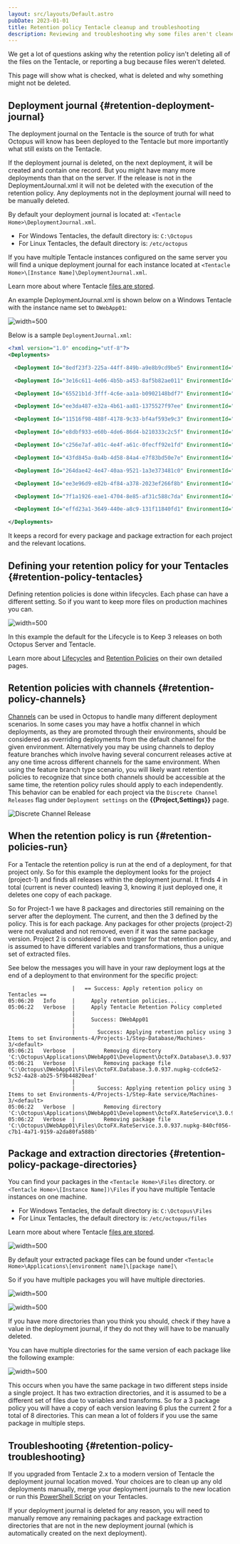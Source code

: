 ```yaml
---
layout: src/layouts/Default.astro
pubDate: 2023-01-01
title: Retention policy Tentacle cleanup and troubleshooting
description: Reviewing and troubleshooting why some files aren't cleaned up by Octopus retention policies.
---
```


We get a lot of questions asking why the retention policy isn't deleting all of the files on the Tentacle, or reporting a bug because files weren't deleted.

This page will show what is checked, what is deleted and why something might not be deleted.

## Deployment journal {#retention-deployment-journal}

The deployment journal on the Tentacle is the source of truth for what Octopus will know has been deployed to the Tentacle but more importantly what still exists on the Tentacle.

If the deployment journal is deleted, on the next deployment, it will be created and contain one record. But you might have many more deployments than that on the server. If the release is not in the DeploymentJournal.xml it will not be deleted with the execution of the retention policy. Any deployments not in the deployment journal will need to be manually deleted.

By default your deployment journal is located at: `<Tentacle Home>\DeploymentJournal.xml`. 
- For Windows Tentacles, the default directory is: `C:\Octopus`
- For Linux Tentacles, the default directory is: `/etc/octopus`

If you have multiple Tentacle instances configured on the same server you will find a unique deployment journal for each instance located at `<Tentacle Home>\[Instance Name]\DeploymentJournal.xml`.

Learn more about where Tentacle [files are stored](/docs/administration/managing-infrastructure/tentacle-configuration-and-file-storage/index.md#Tentacleconfigurationandfilestorage-Filestorage).

An example DeploymentJournal.xml is shown below on a Windows Tentacle with the instance name set to `DWebApp01`:

![](images/3278384.png "width=500")

Below is a sample `DeploymentJournal.xml`:

```xml
<?xml version="1.0" encoding="utf-8"?>
<Deployments>

  <Deployment Id="8edf23f3-225a-44ff-849b-a9e8b9cd9be5" EnvironmentId="Environments-4" ProjectId="Projects-1" PackageId="OctoFX.Database" PackageVersion="3.0.938" InstalledOn="2015-08-31 02:06:18" ExtractedFrom="C:\Octopus\DWebApp01\Files\OctoFX.Database.3.0.938.nupkg-7e3882e6-d08a-497b-a64a-dc9f14a48bf0" ExtractedTo="C:\Octopus\Applications\DWebApp01\Development\OctoFX.Database\3.0.938" RetentionPolicySet="Environments-4/Projects-1/Step-Database/Machines-3/&lt;default&gt;" CustomInstallationDirectory="C:\Octopus\Applications\DWebApp01\Development\OctoFX.Database\3.0.938" WasSuccessful="True" />

  <Deployment Id="3e16c611-4e06-4b5b-a453-8af5b82ae011" EnvironmentId="Environments-4" ProjectId="Projects-1" PackageId="OctoFX.RateService" PackageVersion="3.0.938" InstalledOn="2015-08-31 02:06:23" ExtractedFrom="C:\Octopus\DWebApp01\Files\OctoFX.RateService.3.0.938.nupkg-33168819-e693-4aa2-8a90-41a772990e98" ExtractedTo="C:\Octopus\Applications\DWebApp01\Development\OctoFX.RateService\3.0.938" RetentionPolicySet="Environments-4/Projects-1/Step-Rate service/Machines-3/&lt;default&gt;" CustomInstallationDirectory="C:\Octopus\Applications\DWebApp01\Development\OctoFX.RateService\3.0.938" WasSuccessful="True" />

  <Deployment Id="65521b1d-3fff-4c6e-aa1a-b0902148bdf7" EnvironmentId="Environments-4" ProjectId="Projects-2" PackageId="OctoFX.TradingWebsite" PackageVersion="3.0.938" InstalledOn="2015-08-31 02:06:42" ExtractedFrom="C:\Octopus\DWebApp01\Files\OctoFX.TradingWebsite.3.0.938.nupkg-76cbe5ea-2db2-4296-afa5-073acc4e2944" ExtractedTo="C:\Octopus\Applications\DWebApp01\Development\OctoFX.TradingWebsite\3.0.938" RetentionPolicySet="Environments-4/Projects-2/Step-Trading Website/Machines-3/&lt;default&gt;" CustomInstallationDirectory="C:\Websites\DWebApp01\TradingWebsite" WasSuccessful="True" />

  <Deployment Id="ee3da487-e32a-4b61-aa81-1375527f97ee" EnvironmentId="Environments-4" ProjectId="Projects-1" PackageId="OctoFX.Database" PackageVersion="3.0.939" InstalledOn="2015-08-31 03:06:04" ExtractedFrom="C:\Octopus\DWebApp01\Files\OctoFX.Database.3.0.939.nupkg-6558d7f1-9647-4790-9dcf-f72599a3e1f0" ExtractedTo="C:\Octopus\Applications\DWebApp01\Development\OctoFX.Database\3.0.939" RetentionPolicySet="Environments-4/Projects-1/Step-Database/Machines-3/&lt;default&gt;" CustomInstallationDirectory="C:\Octopus\Applications\DWebApp01\Development\OctoFX.Database\3.0.939" WasSuccessful="True" />

  <Deployment Id="11516f98-488f-4178-9c33-bf4af593e9c3" EnvironmentId="Environments-4" ProjectId="Projects-1" PackageId="OctoFX.RateService" PackageVersion="3.0.939" InstalledOn="2015-08-31 03:06:10" ExtractedFrom="C:\Octopus\DWebApp01\Files\OctoFX.RateService.3.0.939.nupkg-c631069c-2231-4abf-8eb8-402d5aba4e31" ExtractedTo="C:\Octopus\Applications\DWebApp01\Development\OctoFX.RateService\3.0.939" RetentionPolicySet="Environments-4/Projects-1/Step-Rate service/Machines-3/&lt;default&gt;" CustomInstallationDirectory="C:\Octopus\Applications\DWebApp01\Development\OctoFX.RateService\3.0.939" WasSuccessful="True" />

  <Deployment Id="e8dbf933-e60b-4de6-86d4-b210333c2c5f" EnvironmentId="Environments-4" ProjectId="Projects-2" PackageId="OctoFX.TradingWebsite" PackageVersion="3.0.939" InstalledOn="2015-08-31 03:06:28" ExtractedFrom="C:\Octopus\DWebApp01\Files\OctoFX.TradingWebsite.3.0.939.nupkg-9bc37a9b-d5de-4dc5-a994-bd2cba3de6ba" ExtractedTo="C:\Octopus\Applications\DWebApp01\Development\OctoFX.TradingWebsite\3.0.939" RetentionPolicySet="Environments-4/Projects-2/Step-Trading Website/Machines-3/&lt;default&gt;" CustomInstallationDirectory="C:\Websites\DWebApp01\TradingWebsite" WasSuccessful="True" />

  <Deployment Id="c256e7af-a01c-4e4f-a61c-0fecff92e1fd" EnvironmentId="Environments-4" ProjectId="Projects-1" PackageId="OctoFX.Database" PackageVersion="3.0.940" InstalledOn="2015-08-31 04:06:04" ExtractedFrom="C:\Octopus\DWebApp01\Files\OctoFX.Database.3.0.940.nupkg-8ac2b355-4eda-4688-89a2-a4b33e34f00a" ExtractedTo="C:\Octopus\Applications\DWebApp01\Development\OctoFX.Database\3.0.940" RetentionPolicySet="Environments-4/Projects-1/Step-Database/Machines-3/&lt;default&gt;" CustomInstallationDirectory="C:\Octopus\Applications\DWebApp01\Development\OctoFX.Database\3.0.940" WasSuccessful="True" />

  <Deployment Id="43fd845a-0a4b-4d58-84a4-e7f83bd50e7e" EnvironmentId="Environments-4" ProjectId="Projects-1" PackageId="OctoFX.RateService" PackageVersion="3.0.940" InstalledOn="2015-08-31 04:06:09" ExtractedFrom="C:\Octopus\DWebApp01\Files\OctoFX.RateService.3.0.940.nupkg-4ce208ff-19fe-4eb0-bbd1-2f45ce48dc10" ExtractedTo="C:\Octopus\Applications\DWebApp01\Development\OctoFX.RateService\3.0.940" RetentionPolicySet="Environments-4/Projects-1/Step-Rate service/Machines-3/&lt;default&gt;" CustomInstallationDirectory="C:\Octopus\Applications\DWebApp01\Development\OctoFX.RateService\3.0.940" WasSuccessful="True" />

  <Deployment Id="264dae42-4e47-40aa-9521-1a3e373481c0" EnvironmentId="Environments-4" ProjectId="Projects-2" PackageId="OctoFX.TradingWebsite" PackageVersion="3.0.940" InstalledOn="2015-08-31 04:06:29" ExtractedFrom="C:\Octopus\DWebApp01\Files\OctoFX.TradingWebsite.3.0.940.nupkg-8f5a7177-a6a9-439f-b8aa-d15f0c1fb13f" ExtractedTo="C:\Octopus\Applications\DWebApp01\Development\OctoFX.TradingWebsite\3.0.940" RetentionPolicySet="Environments-4/Projects-2/Step-Trading Website/Machines-3/&lt;default&gt;" CustomInstallationDirectory="C:\Websites\DWebApp01\TradingWebsite" WasSuccessful="True" />

  <Deployment Id="ee3e96d9-e82b-4f84-a378-2023ef266f8b" EnvironmentId="Environments-4" ProjectId="Projects-1" PackageId="OctoFX.Database" PackageVersion="3.0.941" InstalledOn="2015-08-31 05:06:14" ExtractedFrom="C:\Octopus\DWebApp01\Files\OctoFX.Database.3.0.941.nupkg-b2959e9a-05b2-478a-a499-9bcb6d778afe" ExtractedTo="C:\Octopus\Applications\DWebApp01\Development\OctoFX.Database\3.0.941" RetentionPolicySet="Environments-4/Projects-1/Step-Database/Machines-3/&lt;default&gt;" CustomInstallationDirectory="C:\Octopus\Applications\DWebApp01\Development\OctoFX.Database\3.0.941" WasSuccessful="True" />

  <Deployment Id="7f1a1926-eae1-4704-8e85-af31c588c7da" EnvironmentId="Environments-4" ProjectId="Projects-1" PackageId="OctoFX.RateService" PackageVersion="3.0.941" InstalledOn="2015-08-31 05:06:19" ExtractedFrom="C:\Octopus\DWebApp01\Files\OctoFX.RateService.3.0.941.nupkg-a1740fe7-c686-4a50-b4ff-784e783589f6" ExtractedTo="C:\Octopus\Applications\DWebApp01\Development\OctoFX.RateService\3.0.941" RetentionPolicySet="Environments-4/Projects-1/Step-Rate service/Machines-3/&lt;default&gt;" CustomInstallationDirectory="C:\Octopus\Applications\DWebApp01\Development\OctoFX.RateService\3.0.941" WasSuccessful="True" />

  <Deployment Id="effd23a1-3649-440e-a8c9-131f11840fd1" EnvironmentId="Environments-4" ProjectId="Projects-2" PackageId="OctoFX.TradingWebsite" PackageVersion="3.0.941" InstalledOn="2015-08-31 05:06:37" ExtractedFrom="C:\Octopus\DWebApp01\Files\OctoFX.TradingWebsite.3.0.941.nupkg-766ca566-0926-4114-ac11-942a4cb9382b" ExtractedTo="C:\Octopus\Applications\DWebApp01\Development\OctoFX.TradingWebsite\3.0.941" RetentionPolicySet="Environments-4/Projects-2/Step-Trading Website/Machines-3/&lt;default&gt;" CustomInstallationDirectory="C:\Websites\DWebApp01\TradingWebsite" WasSuccessful="True" />

</Deployments>
```

It keeps a record for every package and package extraction for each project and the relevant locations.

## Defining your retention policy for your Tentacles {#retention-policy-tentacles}

Defining retention policies is done within lifecycles. Each phase can have a different setting. So if you want to keep more files on production machines you can.

![](images/default-lifecycle-retention-policy.png "width=500")

In this example the default for the Lifecycle is to Keep 3 releases on both Octopus Server and Tentacle.

Learn more about [Lifecycles](/docs/releases/lifecycles/index.md) and [Retention Policies](/docs/administration/retention-policies/index.md) on their own detailed pages.

## Retention policies with channels {#retention-policy-channels}

[Channels](/docs/releases/channels/index.md) can be used in Octopus to handle many different deployment scenarios. In some cases you may have a hotfix channel in which deployments, as they are promoted through their environments, should be considered as overriding deployments from the default channel for the given environment. Alternatively you may be using channels to deploy feature branches which involve having several concurrent releases active at any one time across different channels for the same environment. When using the feature branch type scenario, you will likely want retention policies to recognize that since both channels should be accessible at the same time, the retention policy rules should apply to each independently. This behavior can be enabled for each project via the `Discrete Channel Releases` flag under `Deployment settings` on the **{{Project,Settings}}** page.

![Discrete Channel Release](images/discrete-channel-release.png "width=500")

## When the retention policy is run {#retention-policies-run}

For a Tentacle the retention policy is run at the end of a deployment, for that project only. So for this example the deployment looks for the project (project-1) and finds all releases within the deployment journal. It finds 4 in total (current is never counted) leaving 3, knowing it just deployed one, it deletes one copy of each package.

So for Project-1 we have 8 packages and directories still remaining on the server after the deployment. The current, and then the 3 defined by the policy. This is for each package. Any packages for other projects (project-2) were not evaluated and not removed, even if it was the same package version. Project 2 is considered it's own trigger for that retention policy, and is assumed to have different variables and transformations, thus a unique set of extracted files.

See below the messages you will have in your raw deployment logs at the end of a deployment to that environment for the specific project:

```text
                    |   == Success: Apply retention policy on Tentacles ==
05:06:20   Info     |     Apply retention policies...
05:06:22   Verbose  |     Apply Tentacle Retention Policy completed
                    |   
                    |     Success: DWebApp01
                    |     
                    |       Success: Applying retention policy using 3 Items to set Environments-4/Projects-1/Step-Database/Machines-3/<default>
05:06:21   Verbose  |         Removing directory 'C:\Octopus\Applications\DWebApp01\Development\OctoFX.Database\3.0.937'
05:06:21   Verbose  |         Removing package file 'C:\Octopus\DWebApp01\Files\OctoFX.Database.3.0.937.nupkg-ccdc6e52-9c52-4a28-ab25-5f9b44820eaf'
                    |       
                    |       Success: Applying retention policy using 3 Items to set Environments-4/Projects-1/Step-Rate service/Machines-3/<default>
05:06:22   Verbose  |         Removing directory 'C:\Octopus\Applications\DWebApp01\Development\OctoFX.RateService\3.0.937'
05:06:22   Verbose  |         Removing package file 'C:\Octopus\DWebApp01\Files\OctoFX.RateService.3.0.937.nupkg-840cf056-c7b1-4a71-9159-a2da80fa588b'

```

## Package and extraction directories {#retention-policy-package-directories}

You can find your packages in the `<Tentacle Home>\Files` directory.
or `<Tentacle Home>\[Instance Name])\Files` if you have multiple 
Tentacle instances on one machine.
- For Windows Tentacles, the default directory is: `C:\Octopus\Files`
- For Linux Tentacles, the default directory is: `/etc/octopus/files`

Learn more about where Tentacle [files are stored](/docs/administration/managing-infrastructure/tentacle-configuration-and-file-storage/index.md#Tentacleconfigurationandfilestorage-Filestorage).

![](images/3278387.png "width=500")

By default your extracted package files can be found under `<Tentacle Home>\Applications\[environment name]\[package name]\`

So if you have multiple packages you will have multiple directories.

![](images/3278389.png "width=500")

![](images/3278388.png "width=500")

If you have more directories than you think you should, check if they have a value in the deployment journal, if they do not they will have to be manually deleted.

You can have multiple directories for the same version of each package like the following example:

![](images/3278390.png "width=500")

This occurs when you have the same package in two different steps inside a single project. It has two extraction directories, and it is assumed to be a different set of files due to variables and transforms. So for a 3 package policy you will have a copy of each version leaving 6 plus the current 2 for a total of 8 directories. This can mean a lot of folders if you use the same package in multiple steps.

## Troubleshooting {#retention-policy-troubleshooting}

If you upgraded from Tentacle 2.x to a modern version of Tentacle the deployment journal location moved. Your choices are to clean up any old deployments manually, merge your deployment journals to the new location or run this [PowerShell Script](https://gist.github.com/vanessalove/dbc656b01df40939dcf8) on your Tentacles.

If your deployment journal is deleted for any reason, you will need to manually remove any remaining packages and package extraction directories that are not in the new deployment journal (which is automatically created on the next deployment).
